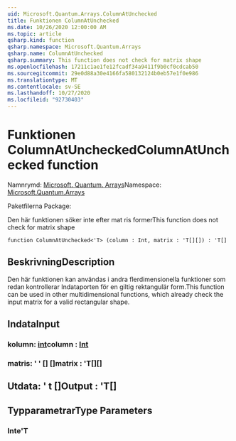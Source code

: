 ```yaml
---
uid: Microsoft.Quantum.Arrays.ColumnAtUnchecked
title: Funktionen ColumnAtUnchecked
ms.date: 10/26/2020 12:00:00 AM
ms.topic: article
qsharp.kind: function
qsharp.namespace: Microsoft.Quantum.Arrays
qsharp.name: ColumnAtUnchecked
qsharp.summary: This function does not check for matrix shape
ms.openlocfilehash: 17211c1ae1fe12fcadf34a9411f9b0cf0cdcab50
ms.sourcegitcommit: 29e0d88a30e4166fa580132124b0eb57e1f0e986
ms.translationtype: MT
ms.contentlocale: sv-SE
ms.lasthandoff: 10/27/2020
ms.locfileid: "92730403"
---
```

# <a name="columnatunchecked-function"></a><span data-ttu-id="b2410-102">Funktionen ColumnAtUnchecked</span><span class="sxs-lookup"><span data-stu-id="b2410-102">ColumnAtUnchecked function</span></span>

<span data-ttu-id="b2410-103">Namnrymd: [Microsoft. Quantum. Arrays](xref:Microsoft.Quantum.Arrays)</span><span class="sxs-lookup"><span data-stu-id="b2410-103">Namespace: [Microsoft.Quantum.Arrays](xref:Microsoft.Quantum.Arrays)</span></span>

<span data-ttu-id="b2410-104">Paketfilerna [](https://nuget.org/packages/)</span><span class="sxs-lookup"><span data-stu-id="b2410-104">Package: [](https://nuget.org/packages/)</span></span>


<span data-ttu-id="b2410-105">Den här funktionen söker inte efter mat ris former</span><span class="sxs-lookup"><span data-stu-id="b2410-105">This function does not check for matrix shape</span></span>

```qsharp
function ColumnAtUnchecked<'T> (column : Int, matrix : 'T[][]) : 'T[]
```


## <a name="description"></a><span data-ttu-id="b2410-106">Beskrivning</span><span class="sxs-lookup"><span data-stu-id="b2410-106">Description</span></span>

<span data-ttu-id="b2410-107">Den här funktionen kan användas i andra flerdimensionella funktioner som redan kontrollerar Indataporten för en giltig rektangulär form.</span><span class="sxs-lookup"><span data-stu-id="b2410-107">This function can be used in other multidimensional functions, which already check the input matrix for a valid rectangular shape.</span></span>

## <a name="input"></a><span data-ttu-id="b2410-108">Indata</span><span class="sxs-lookup"><span data-stu-id="b2410-108">Input</span></span>

### <a name="column--int"></a><span data-ttu-id="b2410-109">kolumn: [int](xref:microsoft.quantum.lang-ref.int)</span><span class="sxs-lookup"><span data-stu-id="b2410-109">column : [Int](xref:microsoft.quantum.lang-ref.int)</span></span>




### <a name="matrix--t"></a><span data-ttu-id="b2410-110">matris: ' ' [] []</span><span class="sxs-lookup"><span data-stu-id="b2410-110">matrix : 'T[][]</span></span>





## <a name="output--t"></a><span data-ttu-id="b2410-111">Utdata: ' t []</span><span class="sxs-lookup"><span data-stu-id="b2410-111">Output : 'T[]</span></span>



## <a name="type-parameters"></a><span data-ttu-id="b2410-112">Typparametrar</span><span class="sxs-lookup"><span data-stu-id="b2410-112">Type Parameters</span></span>

### <a name="t"></a><span data-ttu-id="b2410-113">Inte</span><span class="sxs-lookup"><span data-stu-id="b2410-113">'T</span></span>

